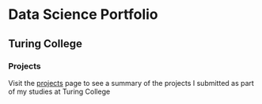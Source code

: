 # Data Science Portfolio

## Turing College


### Projects

Visit the [projects](projects.md) page to see a summary of the projects I submitted as part of my studies at Turing College

